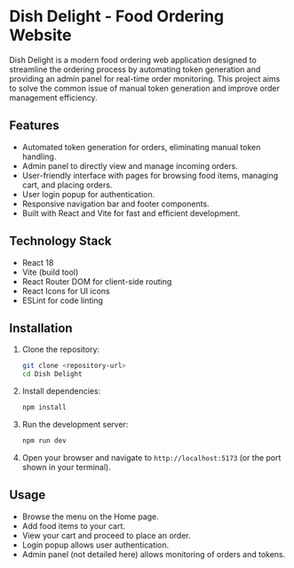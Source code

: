 # Dish Delight - Food Ordering Website

Dish Delight is a modern food ordering web application designed to streamline the ordering process by automating token generation and providing an admin panel for real-time order monitoring. This project aims to solve the common issue of manual token generation and improve order management efficiency.

## Features

- Automated token generation for orders, eliminating manual token handling.
- Admin panel to directly view and manage incoming orders.
- User-friendly interface with pages for browsing food items, managing cart, and placing orders.
- User login popup for authentication.
- Responsive navigation bar and footer components.
- Built with React and Vite for fast and efficient development.

## Technology Stack

- React 18
- Vite (build tool)
- React Router DOM for client-side routing
- React Icons for UI icons
- ESLint for code linting

## Installation

1. Clone the repository:
   ```bash
   git clone <repository-url>
   cd Dish Delight
   ```

2. Install dependencies:
   ```bash
   npm install
   ```

3. Run the development server:
   ```bash
   npm run dev
   ```

4. Open your browser and navigate to `http://localhost:5173` (or the port shown in your terminal).



## Usage

- Browse the menu on the Home page.
- Add food items to your cart.
- View your cart and proceed to place an order.
- Login popup allows user authentication.
- Admin panel (not detailed here) allows monitoring of orders and tokens.


